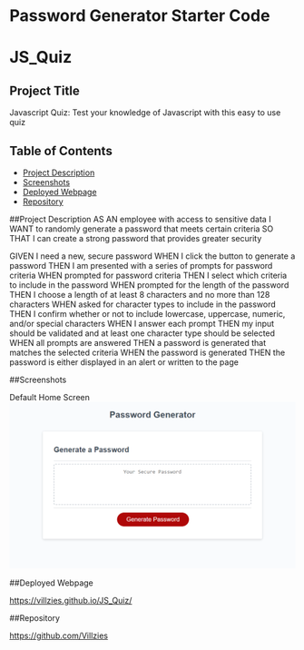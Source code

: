 # Password Generator Starter Code
# JS_Quiz

## Project Title
Javascript Quiz: Test your knowledge of Javascript with this easy to use quiz

## Table of Contents

- [Project Description](#project-description)
- [Screenshots](#screenshots)
- [Deployed Webpage](#deployed-webpage)
- [Repository](#repository)

##Project Description
AS AN employee with access to sensitive data
I WANT to randomly generate a password that meets certain criteria
SO THAT I can create a strong password that provides greater security

GIVEN I need a new, secure password
WHEN I click the button to generate a password
THEN I am presented with a series of prompts for password criteria
WHEN prompted for password criteria
THEN I select which criteria to include in the password
WHEN prompted for the length of the password
THEN I choose a length of at least 8 characters and no more than 128 characters
WHEN asked for character types to include in the password
THEN I confirm whether or not to include lowercase, uppercase, numeric, and/or special characters
WHEN I answer each prompt
THEN my input should be validated and at least one character type should be selected
WHEN all prompts are answered
THEN a password is generated that matches the selected criteria
WHEN the password is generated
THEN the password is either displayed in an alert or written to the page

##Screenshots

Default Home Screen ![image](/assets/default-page.png)

##Deployed Webpage

https://villzies.github.io/JS_Quiz/

##Repository

https://github.com/Villzies
